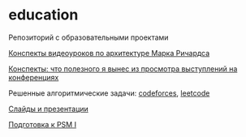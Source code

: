 # education
Репозиторий с образовательными проектами

[Конспекты видеоуроков по архитектуре Марка Ричардса](https://github.com/kuznetsovvj/education/blob/main/Software%20Architecture%20Monday.md)

[Конспекты: что полезного я вынес из просмотра выступлений на конференциях](https://github.com/kuznetsovvj/education/blob/main/conference%20clips.md)

Решенные алгоритмические задачи: [codeforces](https://github.com/kuznetsovvj/education/tree/main/algorithms/codeforces), [leetcode](https://github.com/kuznetsovvj/education/tree/main/algorithms/leetcode)

[Слайды и презентации](https://github.com/kuznetsovvj/education/tree/main/slides/slides.md)

[Подготовка к PSM I](https://github.com/kuznetsovvj/education/tree/main/psmi.md)